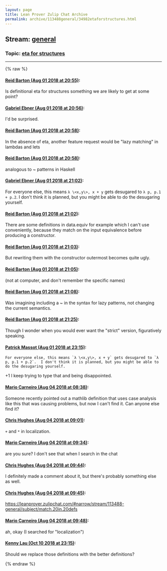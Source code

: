 ```yaml
---
layout: page
title: Lean Prover Zulip Chat Archive 
permalink: archive/113488general/34982etaforstructures.html
---
```


## Stream: [general](index.html)
### Topic: [eta for structures](34982etaforstructures.html)

---


{% raw %}
#### [ Reid Barton (Aug 01 2018 at 20:55)](https://leanprover.zulipchat.com/#narrow/stream/113488-general/topic/eta%20for%20structures/near/130734097):
Is definitional eta for structures something we are likely to get at some point?

#### [ Gabriel Ebner (Aug 01 2018 at 20:56)](https://leanprover.zulipchat.com/#narrow/stream/113488-general/topic/eta%20for%20structures/near/130734176):
I'd be surprised.

#### [ Reid Barton (Aug 01 2018 at 20:58)](https://leanprover.zulipchat.com/#narrow/stream/113488-general/topic/eta%20for%20structures/near/130734254):
In the absence of eta, another feature request would be "lazy matching" in lambdas and lets

#### [ Reid Barton (Aug 01 2018 at 20:58)](https://leanprover.zulipchat.com/#narrow/stream/113488-general/topic/eta%20for%20structures/near/130734272):
analogous to ~ patterns in Haskell

#### [ Gabriel Ebner (Aug 01 2018 at 21:02)](https://leanprover.zulipchat.com/#narrow/stream/113488-general/topic/eta%20for%20structures/near/130734477):
For everyone else, this means `λ \<x,y\>, x + y` gets desugared to `λ p, p.1 + p.2`.  I don't think it is planned, but you might be able to do the desugaring yourself.

#### [ Reid Barton (Aug 01 2018 at 21:02)](https://leanprover.zulipchat.com/#narrow/stream/113488-general/topic/eta%20for%20structures/near/130734478):
There are some definitions in data.equiv for example which I can't use conveniently, because they match on the input equivalence before producing a constructor.

#### [ Reid Barton (Aug 01 2018 at 21:03)](https://leanprover.zulipchat.com/#narrow/stream/113488-general/topic/eta%20for%20structures/near/130734545):
But rewriting them with the constructor outermost becomes quite ugly.

#### [ Reid Barton (Aug 01 2018 at 21:05)](https://leanprover.zulipchat.com/#narrow/stream/113488-general/topic/eta%20for%20structures/near/130734638):
(not at computer, and don't remember the specific names)

#### [ Reid Barton (Aug 01 2018 at 21:08)](https://leanprover.zulipchat.com/#narrow/stream/113488-general/topic/eta%20for%20structures/near/130734813):
Was imagining including a ~ in the syntax for lazy patterns, not changing the current semantics.

#### [ Reid Barton (Aug 01 2018 at 21:25)](https://leanprover.zulipchat.com/#narrow/stream/113488-general/topic/eta%20for%20structures/near/130735589):
Though I wonder when you would ever want the "strict" version, figuratively speaking.

#### [ Patrick Massot (Aug 01 2018 at 23:15)](https://leanprover.zulipchat.com/#narrow/stream/113488-general/topic/eta%20for%20structures/near/130742044):
```quote
For everyone else, this means `λ \<x,y\>, x + y` gets desugared to `λ p, p.1 + p.2`.  I don't think it is planned, but you might be able to do the desugaring yourself.
```
+1 I keep trying to type that and being disappointed.

#### [ Mario Carneiro (Aug 04 2018 at 08:38)](https://leanprover.zulipchat.com/#narrow/stream/113488-general/topic/eta%20for%20structures/near/130879441):
Someone recently pointed out a mathlib definition that uses case analysis like this that was causing problems, but now I can't find it. Can anyone else find it?

#### [ Chris Hughes (Aug 04 2018 at 09:01)](https://leanprover.zulipchat.com/#narrow/stream/113488-general/topic/eta%20for%20structures/near/130880063):
`+` and `*` in localization.

#### [ Mario Carneiro (Aug 04 2018 at 09:34)](https://leanprover.zulipchat.com/#narrow/stream/113488-general/topic/eta%20for%20structures/near/130880926):
are you sure? I don't see that when I search in the chat

#### [ Chris Hughes (Aug 04 2018 at 09:44)](https://leanprover.zulipchat.com/#narrow/stream/113488-general/topic/eta%20for%20structures/near/130881181):
I definitely made a comment about it, but there's probably something else as well.

#### [ Chris Hughes (Aug 04 2018 at 09:45)](https://leanprover.zulipchat.com/#narrow/stream/113488-general/topic/eta%20for%20structures/near/130881189):
https://leanprover.zulipchat.com/#narrow/stream/113488-general/subject/match.20in.20defs

#### [ Mario Carneiro (Aug 04 2018 at 09:48)](https://leanprover.zulipchat.com/#narrow/stream/113488-general/topic/eta%20for%20structures/near/130881304):
ah, okay (I searched for "localization")

#### [ Kenny Lau (Oct 10 2018 at 23:15)](https://leanprover.zulipchat.com/#narrow/stream/113488-general/topic/eta%20for%20structures/near/135568699):
Should we replace those definitions with the better definitions?


{% endraw %}
